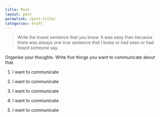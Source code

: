 ```yaml
---
title: Post
layout: post
permalink: /post-title/
categories: draft
---
```


> Write the truest sentence that you know. It was easy then because there was always one true sentence that I knew or had seen or had heard someone say.

<!-- more -->

Organise your thoughts. Write five things you want to communicate about that.
1. I want to communicate 

2. I want to communicate 

3. I want to communicate 

4. I want to communicate 

5. I want to communicate 
